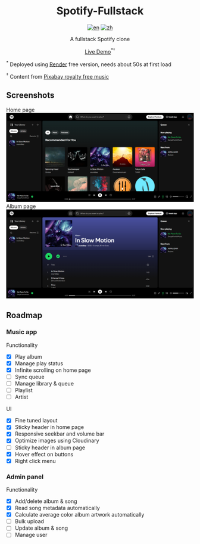 <div align="center">

  # Spotify-Fullstack

  [![en](https://img.shields.io/badge/lang-English-blue.svg)](https://github.com/zhangwenchili/spotify-fullstack/blob/main/README-en.md) [![zh](https://img.shields.io/badge/lang-中文-red.svg)](https://github.com/zhangwenchili/spotify-fullstack/blob/main/README.md)

  A fullstack Spotify clone

  <a href='https://spotify-clone-ls8p.onrender.com' target='_blank'>Live Demo</a></a><sup>*</sup><sup>&#8224;</sup>
</div>

<sup>*</sup> Deployed using <a href='https://render.com/'>Render</a> free version, needs about 50s at first load

<sup>&#8224;</sup> Content from <a href='https://pixabay.com/music/'>Pixabay royalty free music</a>

## Screenshots
Home page
<img src='images/home-page.png'></img>
Album page
<img src='images/album-page.png'></img>

## Roadmap
### Music app
Functionality
- [x] Play album
- [x] Manage play status
- [x] Infinite scrolling on home page
- [ ] Sync queue
- [ ] Manage library & queue
- [ ] Playlist
- [ ] Artist

UI
- [x] Fine tuned layout
- [x] Sticky header in home page
- [x] Responsive seekbar and volume bar
- [x] Optimize images using Cloudinary
- [ ] Sticky header in album page
- [x] Hover effect on buttons
- [x] Right click menu

### Admin panel
Functionality
- [x] Add/delete album & song
- [x] Read song metadata automatically
- [x] Calculate average color album artwork automatically
- [ ] Bulk upload
- [ ] Update album & song
- [ ] Manage user